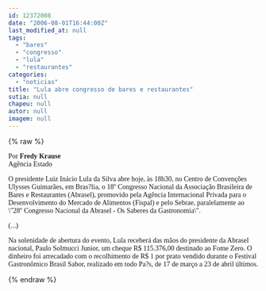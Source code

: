 ```yaml
---
id: 12372008
date: "2006-08-01T16:44:00Z"
last_modified_at: null
tags:
  - "bares"
  - "congresso"
  - "lula"
  - "restaurantes"
categories:
  - "noticias"
title: "Lula abre congresso de bares e restaurantes"
sutia: null
chapeu: null
autor: null
imagem: null
---
```

{% raw %}
<p><P><FONT face=Verdana>Por<STRONG> Fredy Krause<BR></STRONG>Agência Estado</FONT></P></p>
<p><P><FONT face=Verdana>O presidente Luiz Inácio Lula da Silva abre hoje, às 18h30, no Centro de Convenções Ulysses Guimarães, em Bras?lia, o 18º Congresso Nacional da Associação Brasileira de Bares e Restaurantes (Abrasel), promovido pela Agência Internacional Privada para o Desenvolvimento do Mercado de Alimentos (Fispal) e pelo Sebrae, paralelamente ao \"28º Congresso Nacional da Abrasel - Os Saberes da Gastronomia\". </FONT></P></p>
<p><P><FONT face=Verdana>(...)</FONT></P></p>
<p><P><FONT face=Verdana>Na solenidade de abertura do evento, Lula receberá das mãos do presidente da Abrasel nacional, Paulo Solmucci Junior, um cheque R$ 115.376,00 destinado ao Fome Zero. O dinheiro foi arrecadado com o recolhimento de R$ 1 por prato vendido durante o Festival Gastronômico Brasil Sabor, realizado em todo Pa?s, de 17 de março a 23 de abril últimos.</FONT></P> </p>
{% endraw %}